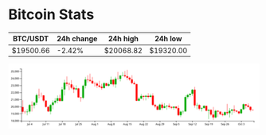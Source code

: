 # Bitcoin Stats

BTC/USDT|24h change|24h high|24h low|
|---|---|---|---|
|$19500.66|-2.42%|$20068.82|$19320.00|

<img src="./chart.svg">
